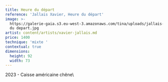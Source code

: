 ```yaml
---
title: Heure du départ
reference: 'Jallais Xavier, Heure du départ'
image: >-
  https://galerie-gaia.s3.eu-west-3.amazonaws.com/tina/uploads/jallais-xavier/galerie-gaia-jallais-xavier-heure
  du depart.jpg
artist: content/artists/xavier-jallais.md
price: 1400
technique: 'mixte '
contextual: true
dimensions:
  height: 92
  width: 73
---
```


2023 - Caisse américaine chêne\
